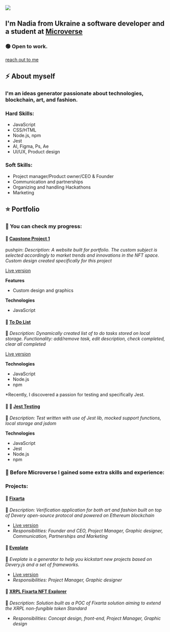 ![](https://img.shields.io/badge/Microverse-blueviolet)
## I'm Nadia from Ukraine a software developer and a student at [Microverse](https://www.microverse.org/)
### 🟢 Open to work.
[reach out to me](mailto:chigiwowwow@gmail.com)


## :zap: About myself  
### I'm an ideas generator passionate about technologies, blockchain, art, and fashion. 
### Hard Skills:
- JavaScript
- CSS/HTML
- Node.js, npm
- Jest
- AI, Figma, Ps, Ae
- UI/UX, Product design

### Soft Skills:
- Project manager/Product owner/CEO & Founder
- Communication and partnerships
- Organizing and handling Hackathons
- Marketing

## :star: Portfolio 
### :rocket: You can check my progress:

#### :memo: [Capstone Project 1](https://github.com/petushka1/physical-collectibles-nft-global-event-website)
pushpin: *Description: A website built for portfolio. The custom subject is selected accordingly to market trends and innovations in the NFT space. Custom design created specifically for this project*

[Live version](https://petushka1.github.io/physical-collectibles-nft-global-event-website/)

**Features**
- Custom design and graphics

**Technologies**
- JavaScript

#### :memo: [To Do List](https://github.com/petushka1/to-do-list-revised)
:pushpin: *Description: Dynamically created list of to do tasks stored on local storage. Functionality: add/remove task, edit description, check completed, clear all completed*

[Live version](https://petushka1.github.io/to-do-list-revised/)

**Technologies**
- JavaScript
- Node.js
- npm

*Recently, I discovered a passion for testing and specifically Jest. 
#### :hammer: :wrench: [Jest Testing](https://github.com/petushka1/to-do-list-jest-testing)
:pushpin: *Description: Test written with use of Jest lib, mocked support functions, local storage and jsdom*

**Technologies**
- JavaScript
- Jest
- Node.js
- npm

### :metal: Before Microverse I gained some extra skills and experience:

### Projects:
#### :memo: [Fixarta](https://github.com/fixarta)
:pushpin: *Description: Verification application for both art and fashion built on top of Devery open-source protocol and powered on Ethereum blockchain*

- [Live version](https://www.fixarta.com/)
- *Responsibilities: Founder and CEO, Project Manager, Graphic designer, Communication, Partnerships and Marketing*

#### :memo: [Eveplate](https://github.com/devery/eveplate)
:pushpin: *Eveplate is a generator to help you kickstart new projects based on Devery.js and a set of frameworks.*

- [Live version](https://devery.github.io/eveplate/)
- *Responsibilities: Project Manager, Graphic designer*

#### :memo: [XRPL Fixarta NFT Explorer](https://github.com/petushka1/xrpl-Non-Fungible-Token-Product-Edition-Proposal)
:pushpin: *Description: Solution built as a POC of Fixarta solution aiming to extend the XRPL non-fungible token Standard*
- *Responsibilities: Concept design, front-end, Project Manager, Graphic design*
